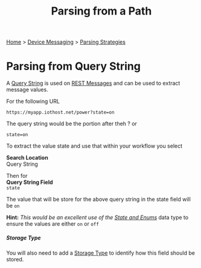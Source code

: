 ﻿---
title: Parsing from a Path
keywords: messages, messaging, parsing, rest, querystring, http

created: 20170927
updated: 20170927
createdby: Kevin D. Wolf
updatedby: Kevin D. Wolf
---
[Home](../../Index.md) > [Device Messaging](../Index.md) > [Parsing Strategies](ParsingStrategies.md)

# Parsing from Query String

A [Query String](https://en.wikipedia.org/wiki/Query_string) is used on [REST Messages](https://en.wikipedia.org/wiki/Representational_state_transfer) and can be used to extract message values.

For the following URL
```
https://myapp.iothost.net/power?state=on
```

The query string would be the portion after theh ? or
```
state=on
```

To extract the value state and use that within your workflow you select

**Search Location**  
Query String

Then for  
**Query String Field**  
```state```

The value that will be store for the above query string in the state field will be ```on```

**Hint:** *This would be an excellent use of the [State and Enums](../TypeSystem/StatesAndEnums.md)* data type to ensure the values are either ```on``` or ```off``` 

##### Storage Type
You will also need to add a [Storage Type](../TypeSystem/Index.md) to identify how this field should be stored.